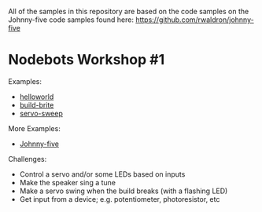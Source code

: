 All of the samples in this repository are based on the code samples on the Johnny-five code samples found here: https://github.com/rwaldron/johnny-five

# Nodebots Workshop #1

Examples:
 * [helloworld](https://github.com/spargonaut/nodebots-workshop-1/tree/master/helloWorld)
 * [build-brite](https://github.com/spargonaut/nodebots-workshop-1/tree/master/build-brite)
 * [servo-sweep](https://github.com/spargonaut/nodebots-workshop-1/tree/master/servo)
 
More Examples:
 * [Johnny-five](http://johnny-five.io/examples/)
 
Challenges:
 * Control a servo and/or some LEDs based on inputs
 * Make the speaker sing a tune
 * Make a servo swing when the build breaks (with a flashing LED)
 * Get input from a device; e.g. potentiometer, photoresistor, etc 

